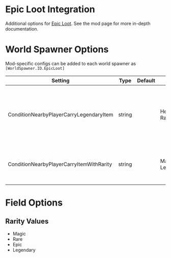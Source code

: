 # Epic Loot Integration

Additional options for [Epic Loot](https://valheim.thunderstore.io/package/RandyKnapp/EpicLoot/).
See the mod page for more in-depth documentation.

# World Spawner Options

Mod-specific configs can be added to each world spawner as `[WorldSpawner.ID.EpicLoot]`

| Setting | Type | Default | Example | Description |
| --- | --- | --- | --- | --- |
| ConditionNearbyPlayerCarryLegendaryItem | string | | HeimdallLegs, RagnarLegs | Checks if any nearby player has one of the listed epic loot legendary id's in inventory |
| ConditionNearbyPlayerCarryItemWithRarity | string | | Magic, Legendary | Checks if any nearby player has an item of the listed rarities |

# Field Options

## Rarity Values
- Magic
- Rare
- Epic
- Legendary